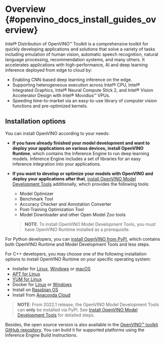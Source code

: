 # Overview {#openvino_docs_install_guides_overview}

Intel® Distribution of OpenVINO™ Toolkit is a comprehensive toolkit for quickly developing applications and solutions that solve a variety of tasks including emulation of human vision, automatic speech recognition, natural language processing, recommendation systems, and many others. It accelerates applications with high-performance, AI and deep learning inference deployed from edge to cloud by:

* Enabling CNN-based deep learning inference on the edge.
* Supporting heterogeneous execution across Intel® CPU, Intel® Integrated Graphics, Intel® Neural Compute Stick 2, and Intel® Vision Accelerator Design with Intel® Movidius™ VPUs.
* Speeding time-to-market via an easy-to-use library of computer vision functions and pre-optimized kernels.

## Installation options

You can install OpenVINO according to your needs:

* **If you have already finished your model development and want to deploy your applications on various devices, install OpenVINO Runtime**, which contains the Inference Engine to run deep learning models. Inference Engine includes a set of libraries for an easy inference integration into your applications.
* **If you want to develop or optimize your models with OpenVINO and deploy your applications after that**, [install OpenVINO Model Development Tools](installing-model-dev-tools.md) additionally, which provides the following tools:

  * Model Optimizer
  * Benchmark Tool
  * Accuracy Checker and Annotation Converter
  * Post-Training Optimization Tool
  * Model Downloader and other Open Model Zoo tools
  > **NOTE**: To install OpenVINO Model Development Tools, you must have OpenVINO Runtime installed as a prerequisite.


For Python developers, you can [install OpenVINO from PyPI](installing-openvino-pip.md), which contains both OpenVINO Runtime and Model Development Tools and less steps. 

For C++ developers, you may choose one of the following installation options to install OpenVINO Runtime on your specific operating system:

* Installer for [Linux](installing-openvino-linux.md), [Windows](installing-openvino-windows.md) or [macOS](installing-openvino-macos.md)
* [APT for Linux](installing-openvino-apt.md)
* [YUM for Linux](installing-openvino-yum.md)
* Docker for [Linux](installing-openvino-docker-linux.md) or [Windows](installing-openvino-docker-windows.md)
* Install on [Raspbian OS](installing-openvino-raspbian.md)
* Install from [Anaconda Cloud](installing-openvino-conda.md)

> **NOTE**: From 2022.1 release, the OpenVINO Model Development Tools can **only** be installed via PyPI. See [Install OpenVINO Model Development Tools](installing-model-dev-tools.md) for detailed steps.

Besides, the open source version is also available in the [OpenVINO™ toolkit GitHub repository](https://github.com/openvinotoolkit/openvino/wiki/BuildingCode). You can build it for supported platforms using the Inference Engine Build Instructions.
